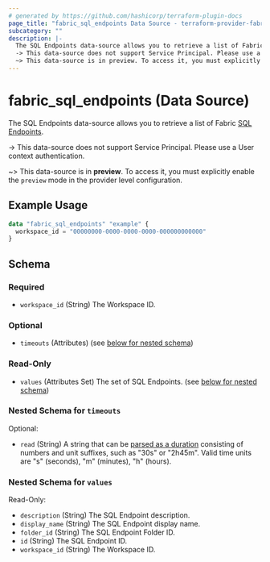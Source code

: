 ```yaml
---
# generated by https://github.com/hashicorp/terraform-plugin-docs
page_title: "fabric_sql_endpoints Data Source - terraform-provider-fabric"
subcategory: ""
description: |-
  The SQL Endpoints data-source allows you to retrieve a list of Fabric SQL Endpoints https://learn.microsoft.com/fabric/data-warehouse/data-warehousing#sql-analytics-endpoint-of-the-lakehouse.
  -> This data-source does not support Service Principal. Please use a User context authentication.
  ~> This data-source is in preview. To access it, you must explicitly enable the preview mode in the provider level configuration.
---
```


# fabric_sql_endpoints (Data Source)

The SQL Endpoints data-source allows you to retrieve a list of Fabric [SQL Endpoints](https://learn.microsoft.com/fabric/data-warehouse/data-warehousing#sql-analytics-endpoint-of-the-lakehouse).

-> This data-source does not support Service Principal. Please use a User context authentication.

~> This data-source is in **preview**. To access it, you must explicitly enable the `preview` mode in the provider level configuration.

## Example Usage

```terraform
data "fabric_sql_endpoints" "example" {
  workspace_id = "00000000-0000-0000-0000-000000000000"
}
```

<!-- schema generated by tfplugindocs -->
## Schema

### Required

- `workspace_id` (String) The Workspace ID.

### Optional

- `timeouts` (Attributes) (see [below for nested schema](#nestedatt--timeouts))

### Read-Only

- `values` (Attributes Set) The set of SQL Endpoints. (see [below for nested schema](#nestedatt--values))

<a id="nestedatt--timeouts"></a>

### Nested Schema for `timeouts`

Optional:

- `read` (String) A string that can be [parsed as a duration](https://pkg.go.dev/time#ParseDuration) consisting of numbers and unit suffixes, such as "30s" or "2h45m". Valid time units are "s" (seconds), "m" (minutes), "h" (hours).

<a id="nestedatt--values"></a>

### Nested Schema for `values`

Read-Only:

- `description` (String) The SQL Endpoint description.
- `display_name` (String) The SQL Endpoint display name.
- `folder_id` (String) The SQL Endpoint Folder ID.
- `id` (String) The SQL Endpoint ID.
- `workspace_id` (String) The Workspace ID.
